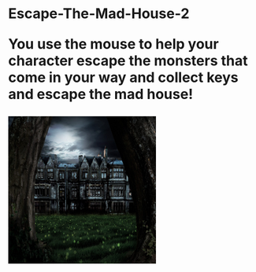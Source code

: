 <h1> Escape-The-Mad-House-2</>
  <p> You use the mouse to help your character escape the monsters that come in your way and collect keys and escape the mad house! </p>
  

<img src="bk.jpg" width="300" height="300">
